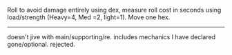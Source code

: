 Roll to avoid damage entirely using dex, measure roll cost in seconds using load/strength (Heavy=4, Med =2, light=1). Move one hex.

---

doesn't jive with main/supporting/re. includes mechanics I have declared gone/optional. rejected.